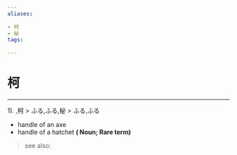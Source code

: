 ```yaml
---
aliases:
    
- 柯
- 柲
tags:
    
---
```


# 柯
---
1).
,柯 > ふる,ふる,柲 > ふる,ふる

- handle of an axe
- handle of a hatchet
**( Noun; Rare term)**
> see also: 
            
